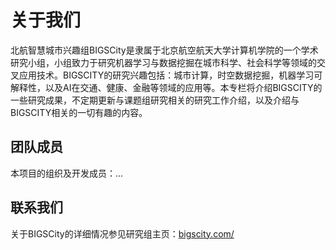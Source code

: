 # 关于我们

北航智慧城市兴趣组BIGSCity是隶属于北京航空航天大学计算机学院的一个学术研究小组，小组致力于研究机器学习与数据挖掘在城市科学、社会科学等领域的交叉应用技术。BIGSCITY的研究兴趣包括：城市计算，时空数据挖掘，机器学习可解释性，以及AI在交通、健康、金融等领域的应用等。本专栏将介绍BIGSCITY的一些研究成果，不定期更新与课题组研究相关的研究工作介绍，以及介绍与BIGSCITY相关的一切有趣的内容。

## 团队成员

本项目的组织及开发成员：...

## 联系我们

关于BIGSCity的详细情况参见研究组主页：<a href="https://www.bigscity.com/" target="_blank">bigscity.com/</a>

